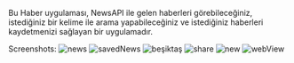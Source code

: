 Bu Haber uygulaması, NewsAPI ile gelen haberleri görebileceğiniz, istediğiniz bir kelime ile arama yapabileceğiniz ve istediğiniz haberleri kaydetmenizi sağlayan bir uygulamadır. 

Screenshots: 
![news](https://github.com/enestalhaucar/NewsApi-App/assets/98631709/b4720bf8-142e-42ba-907e-28e463a2d83b)
![savedNews](https://github.com/enestalhaucar/NewsApi-App/assets/98631709/e90b411c-4982-4b04-81f0-0ab0bb37b212)
![beşiktaş](https://github.com/enestalhaucar/NewsApi-App/assets/98631709/7b07f7d3-930c-4d50-9ca2-8dd706fffeab)
![share](https://github.com/enestalhaucar/NewsApi-App/assets/98631709/d4d1b16d-2a77-4424-924f-2b0d32b6be83)
![new](https://github.com/enestalhaucar/NewsApi-App/assets/98631709/45ef3b26-1463-4022-b3ae-1afd9411b335)
![webView](https://github.com/enestalhaucar/NewsApi-App/assets/98631709/647a0f06-81a1-4ca2-a58f-eef7a8d8c5ad)
